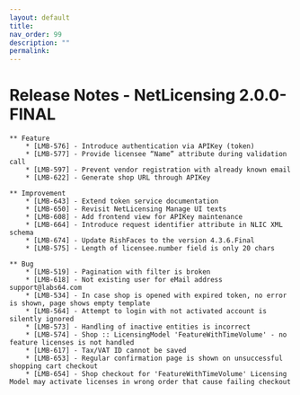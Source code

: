 ```yaml
---
layout: default
title:
nav_order: 99
description: ""
permalink:
---
```


Release Notes - NetLicensing 2.0.0-FINAL </span>
=======================================================================


    ** Feature
        * [LMB-576] - Introduce authentication via APIKey (token)
        * [LMB-577] - Provide licensee “Name” attribute during validation call
        * [LMB-597] - Prevent vendor registration with already known email
        * [LMB-622] - Generate shop URL through APIKey
     
    ** Improvement
        * [LMB-643] - Extend token service documentation
        * [LMB-650] - Revisit NetLicensing Manage UI texts
        * [LMB-608] - Add frontend view for APIKey maintenance
        * [LMB-664] - Introduce request identifier attribute in NLIC XML schema
        * [LMB-674] - Update RishFaces to the version 4.3.6.Final
        * [LMB-575] - Length of licensee.number field is only 20 chars
     
    ** Bug
        * [LMB-519] - Pagination with filter is broken
        * [LMB-618] - Not existing user for eMail address support@labs64.com
        * [LMB-534] - In case shop is opened with expired token, no error is shown, page shows empty template
        * [LMB-564] - Attempt to login with not activated account is silently ignored
        * [LMB-573] - Handling of inactive entities is incorrect
        * [LMB-574] - Shop :: LicensingModel 'FeatureWithTimeVolume' - no feature licenses is not handled
        * [LMB-617] - Tax/VAT ID cannot be saved
        * [LMB-653] - Regular confirmation page is shown on unsuccessful shopping cart checkout
        * [LMB-654] - Shop checkout for 'FeatureWithTimeVolume' Licensing Model may activate licenses in wrong order that cause failing checkout
